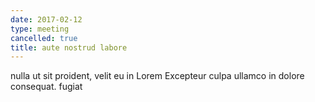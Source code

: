 ```yaml
---
date: 2017-02-12
type: meeting
cancelled: true
title: aute nostrud labore
---
```

nulla ut sit proident, velit eu in Lorem Excepteur culpa ullamco in dolore consequat. fugiat